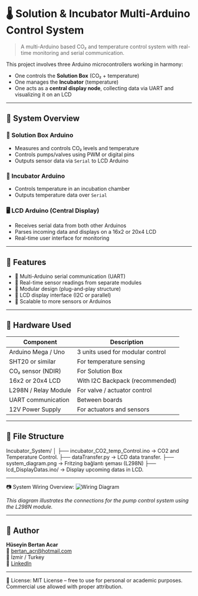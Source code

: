 # 🌡️ Solution & Incubator Multi-Arduino Control System

> A multi-Arduino based CO₂ and temperature control system with real-time monitoring and serial communication.

This project involves three Arduino microcontrollers working in harmony:
- One controls the **Solution Box** (CO₂ + temperature)
- One manages the **Incubator** (temperature)
- One acts as a **central display node**, collecting data via UART and visualizing it on an LCD

---

## 🧠 System Overview

### 🧪 Solution Box Arduino
- Measures and controls CO₂ levels and temperature
- Controls pumps/valves using PWM or digital pins
- Outputs sensor data via `Serial` to LCD Arduino

### 🐣 Incubator Arduino
- Controls temperature in an incubation chamber
- Outputs temperature data over `Serial`

### 🖥️ LCD Arduino (Central Display)
- Receives serial data from both other Arduinos
- Parses incoming data and displays on a 16x2 or 20x4 LCD
- Real-time user interface for monitoring

---

## 🚀 Features

- 🔁 Multi-Arduino serial communication (UART)
- 🔧 Real-time sensor readings from separate modules
- 🧩 Modular design (plug-and-play structure)
- 💬 LCD display interface (I2C or parallel)
- 📡 Scalable to more sensors or Arduinos

---

## 🔌 Hardware Used

| Component             | Description                        |
|----------------------|------------------------------------|
| Arduino Mega / Uno   | 3 units used for modular control   |
| SHT20 or similar     | For temperature sensing            |
| CO₂ sensor (NDIR)    | For Solution Box                   |
| 16x2 or 20x4 LCD     | With I2C Backpack (recommended)    |
| L298N / Relay Module | For valve / actuator control       |
| UART communication   | Between boards                     |
| 12V Power Supply     | For actuators and sensors          |

---

## 📁 File Structure

Incubator_System/
│
├── incubator_CO2_temp_Control.ino       → CO2 and Temperature Control.
├── dataTransfer.py                      → LCD data transfer.
├── system_diagram.png                   → Fritzing bağlantı şeması (L298N)
├── lcd_DisplayDatas.ino/                → Display upcoming datas in LCD.

---

📷 System Wiring Overview:
![Wiring Diagram](docs/l298n-arduino_bb.png)

*This diagram illustrates the connections for the pump control system using the L298N module.*


---
## 👤 Author

**Hüseyin Bertan Acar**  
📧 bertan_acr@hotmail.com  
📍 İzmir / Turkey  
🔗 [LinkedIn](https://www.linkedin.com/in/huseyin-bertan-acar/)

---
📄 License:
MIT License – free to use for personal or academic purposes.  
Commercial use allowed with proper attribution.

